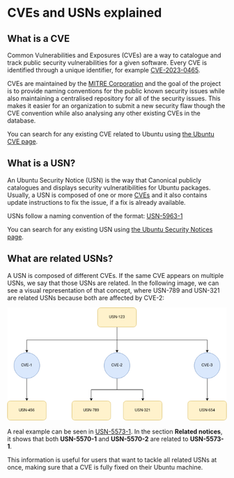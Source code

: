 # CVEs and USNs explained

## What is a CVE

Common Vulnerabilities and Exposures (CVEs) are a way to catalogue and track public security
vulnerabilities for a given software. Every CVE is identified through a unique identifier,
for example [CVE-2023-0465](https://www.cve.org/CVERecord?id=CVE-2023-0465).

CVEs are maintained by the [MITRE Corporation](https://cve.mitre.org/) and the goal of the project
is to provide naming conventions for the public known security issues while also maintaining a
centralised repository for all of the security issues. This makes it easier for an organization to
submit a new security flaw though the CVE convention while also analysing any other existing CVEs
in the database.

You can search for any existing CVE related to Ubuntu using
[the Ubuntu CVE page](https://ubuntu.com/security/cves).

## What is a USN?

An Ubuntu Security Notice (USN) is the way that Canonical publicly catalogues and displays security
vulneratibilities for Ubuntu packages. Usually, a USN is composed of one or more
[CVEs](#what-is-a-cve) and it also contains update instructions to fix the issue, if a fix is
already available.

USNs follow a naming convention of the format: [USN-5963-1](https://ubuntu.com/security/notices/USN-5963-1)

You can search for any existing USN using
[the Ubuntu Security Notices page](https://ubuntu.com/security/notices).

## What are related USNs?

A USN is composed of different CVEs. If the same CVE appears on multiple USNs, we say that those USNs are related.
In the following image, we can see a visual representation of that concept, where USN-789 and USN-321
are related USNs because both are affected by CVE-2:

![Related USN example](../images/usn-related.png)


A real example can be seen in [USN-5573-1](https://ubuntu.com/security/notices/USN-5573-1).
In the section **Related notices**, it shows that both **USN-5570-1**
and **USN-5570-2** are related to **USN-5573-1**.

This information is useful for users that want to tackle
all related USNs at once, making sure that a CVE is fully fixed on their Ubuntu machine.
